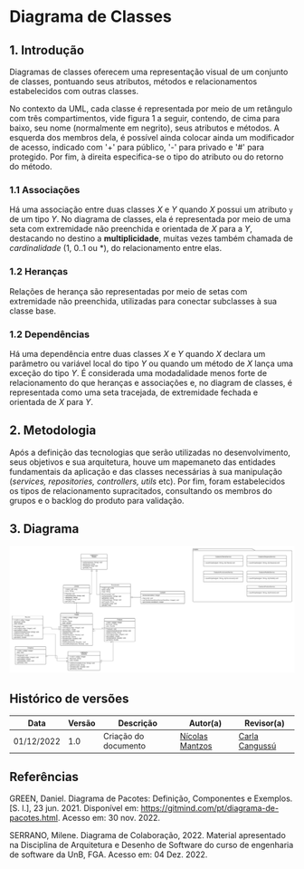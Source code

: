 # Diagrama de Classes

## 1. Introdução
Diagramas de classes oferecem uma representação visual de um conjunto de classes, pontuando seus atributos, métodos e
relacionamentos estabelecidos com outras classes.

No contexto da UML, cada classe é representada por meio de um retângulo com três compartimentos, vide figura 1 a seguir, contendo, de cima para baixo, seu nome (normalmente em negrito), seus atributos e métodos. 
A esquerda dos membros dela, é possível ainda colocar ainda um modificador de acesso, indicado com '+' para público,  '-' para privado e '#' para protegido. Por fim, à direita 
especifica-se o tipo do atributo ou do retorno do método.

### 1.1 Associações

Há uma associação entre duas classes <i>X</i> e <i>Y</i> quando <i>X</i> possui um atributo <code>y</code> de um tipo <i>Y</i>. No diagrama de classes, ela é representada por meio de uma seta com extremidade não preenchida e orientada de <i>X</i> para a <i>Y</i>, destacando no destino a <b>multiplicidade</b>, muitas vezes também chamada de <i>cardinalidade</i> (1, 0..1 ou *), do relacionamento entre elas.

### 1.2 Heranças

Relações de herança são representadas por meio de setas com extremidade não preenchida, utilizadas para conectar subclasses à sua classe base.

### 1.2 Dependências

Há uma dependência entre duas classes <i>X</i> e <i>Y</i> quando <i>X</i> declara um parâmetro ou variável local do tipo <i>Y</i> ou quando um método de <i>X</i> lança uma exceção do tipo <i>Y</i>. É considerada uma modadalidade menos forte de 
relacionamento do que heranças e associações e, no diagram de classes, é representada como uma seta tracejada, de extremidade fechada e orientada de <i>X</i> para <i>Y</i>.

## 2. Metodologia

Após a definição das tecnologias que serão utilizadas no desenvolvimento, seus objetivos e sua arquitetura, houve um mapemaneto das entidades fundamentais da aplicação e das classes necessárias à sua manipulação (<i>services, repositories, controllers, utils </i> etc). Por fim, foram estabelecidos os
tipos de relacionamento supracitados, consultando os membros do grupos e o backlog do produto para validação.

## 3. Diagrama
![Diagrama de pacotes backend](../../assets/diagrama_classes_softstackhouse.jpeg)


## Histórico de versões
| Data       | Versão |      Descrição       | Autor(a)                                      | Revisor(a) |
|------------| ------ | -------------------- |-----------------------------------------------|------------|
| 01/12/2022 | 1.0    | Criação do documento | [Nícolas Mantzos](https://github.com/ngm1450) | [Carla Cangussú](https://github.com/Carlacangussu)|


## Referências

GREEN, Daniel. Diagrama de Pacotes: Definição, Componentes e Exemplos. [S. l.], 23 jun. 2021. Disponível em: https://gitmind.com/pt/diagrama-de-pacotes.html. Acesso em: 30 nov. 2022.

SERRANO, Milene. Diagrama de Colaboração, 2022. Material apresentado na Disciplina de Arquitetura e Desenho de Software do curso de engenharia de software da UnB, FGA. Acesso em: 04 Dez. 2022.
